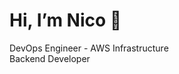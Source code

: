 # Hi, I’m Nico 👋
DevOps Engineer - AWS Infrastructure <br>
Backend Developer 

<!---
nico-1512/nico-1512 is a ✨ special ✨ repository because its `README.md` (this file) appears on your GitHub profile.
You can click the Preview link to take a look at your changes.
--->
